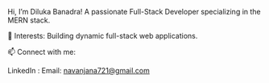 Hi, I’m Diluka Banadra!
A passionate Full-Stack Developer specializing in the MERN stack.

🚀 Interests: Building dynamic full-stack web applications.

📫 Connect with me:

LinkedIn :
Email: navanjana721@gmail.com

   




 
 


